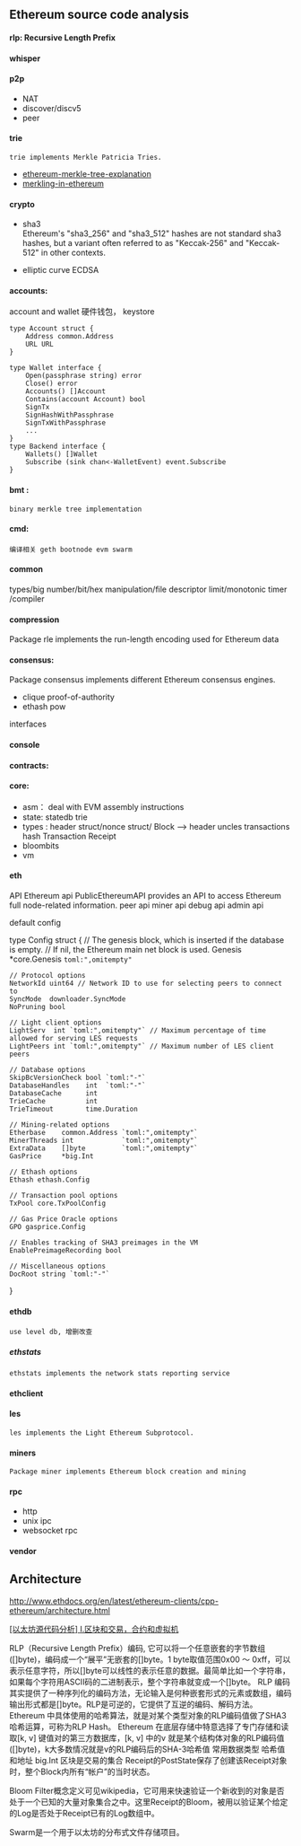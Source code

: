 ## Ethereum source code analysis

#### rlp: Recursive Length Prefix
#### whisper
#### p2p
- NAT
- discover/discv5
- peer
    
#### trie  

    trie implements Merkle Patricia Tries.

- [ethereum-merkle-tree-explanation](https://ethereum.stackexchange.com/questions/15288/ethereum-merkle-tree-explanation)
- [merkling-in-ethereum](https://blog.ethereum.org/2015/11/15/merkling-in-ethereum/)

#### crypto  
- sha3  
   Ethereum's "sha3_256" and "sha3_512" hashes are not standard sha3 hashes, but a variant often referred to as "Keccak-256" and "Keccak-512" in other contexts.

- elliptic curve  ECDSA

#### accounts: 
account and wallet 硬件钱包， keystore

```
type Account struct {
    Address common.Address
    URL URL
}
```
```
type Wallet interface {
    Open(passphrase string) error
    Close() error
    Accounts() []Account
    Contains(account Account) bool
    SignTx
    SignHashWithPassphrase
    SignTxWithPassphrase
    ...
}
type Backend interface {
    Wallets() []Wallet
    Subscribe (sink chan<-WalletEvent) event.Subscribe
}

```

#### bmt :   
    
    binary merkle tree implementation 

#### cmd:    
    
    编译相关 geth bootnode evm swarm

#### common 

types/big number/bit/hex manipulation/file descriptor limit/monotonic timer /compiler

#### compression

 Package rle implements the run-length encoding used for Ethereum data

#### consensus:

Package consensus implements different Ethereum consensus engines.
- clique proof-of-authority
- ethash pow 

interfaces

#### console

#### contracts:
    
#### core:
- asm： deal with EVM assembly  instructions
- state: statedb  trie
- types :   header struct/nonce struct/
            Block --> header uncles transactions hash
            Transaction
            Receipt   
- bloombits            
- vm
#### eth

API
Ethereum api
    PublicEthereumAPI provides an API to access Ethereum full node-related information.
peer api
miner api 
debug api
admin api

default config

type Config struct {
	// The genesis block, which is inserted if the database is empty.
	// If nil, the Ethereum main net block is used.
	Genesis *core.Genesis `toml:",omitempty"`

	// Protocol options
	NetworkId uint64 // Network ID to use for selecting peers to connect to
	SyncMode  downloader.SyncMode
	NoPruning bool

	// Light client options
	LightServ  int `toml:",omitempty"` // Maximum percentage of time allowed for serving LES requests
	LightPeers int `toml:",omitempty"` // Maximum number of LES client peers

	// Database options
	SkipBcVersionCheck bool `toml:"-"`
	DatabaseHandles    int  `toml:"-"`
	DatabaseCache      int
	TrieCache          int
	TrieTimeout        time.Duration

	// Mining-related options
	Etherbase    common.Address `toml:",omitempty"`
	MinerThreads int            `toml:",omitempty"`
	ExtraData    []byte         `toml:",omitempty"`
	GasPrice     *big.Int

	// Ethash options
	Ethash ethash.Config

	// Transaction pool options
	TxPool core.TxPoolConfig

	// Gas Price Oracle options
	GPO gasprice.Config

	// Enables tracking of SHA3 preimages in the VM
	EnablePreimageRecording bool

	// Miscellaneous options
	DocRoot string `toml:"-"`
}

#### ethdb

    use level db, 增删改查

##### ethstats

    ethstats implements the network stats reporting service

#### ethclient

#### les

    les implements the Light Ethereum Subprotocol.

#### miners

    Package miner implements Ethereum block creation and mining

#### rpc 
- http 
- unix ipc 
- websocket rpc 

#### vendor 
    
## Architecture
http://www.ethdocs.org/en/latest/ethereum-clients/cpp-ethereum/architecture.html




[[以太坊源代码分析] I.区块和交易，合约和虚拟机](http://blog.csdn.net/teaspring/article/details/75389151?locationNum=3&fps=1)

RLP（Recursive Length Prefix）编码, 它可以将一个任意嵌套的字节数组([]byte)，编码成一个“展平”无嵌套的[]byte。1 byte取值范围0x00 ～ 0xff，可以表示任意字符，所以[]byte可以线性的表示任意的数据。最简单比如一个字符串，如果每个字符用ASCII码的二进制表示，整个字符串就变成一个[]byte。 RLP 编码其实提供了一种序列化的编码方法，无论输入是何种嵌套形式的元素或数组，编码输出形式都是[]byte。RLP是可逆的，它提供了互逆的编码、解码方法。
Ethereum 中具体使用的哈希算法，就是对某个类型对象的RLP编码值做了SHA3哈希运算，可称为RLP Hash。 Ethereum 在底层存储中特意选择了专门存储和读取[k, v] 键值对的第三方数据库，[k, v] 中的v 就是某个结构体对象的RLP编码值([]byte)，k大多数情况就是v的RLP编码后的SHA-3哈希值
常用数据类型 哈希值和地址 big.Int
区块是交易的集合
Receipt的PostState保存了创建该Receipt对象时，整个Block内所有“帐户”的当时状态。

Bloom Filter概念定义可见wikipedia，它可用来快速验证一个新收到的对象是否处于一个已知的大量对象集合之中。这里Receipt的Bloom，被用以验证某个给定的Log是否处于Receipt已有的Log数组中。


Swarm是一个用于以太坊的分布式文件存储项目。